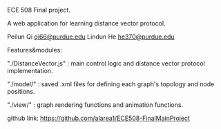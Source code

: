 ECE 508 Final project.

A web application for learning distance vector protocol.

Peilun Qi qi66@purdue.edu
Lindun He he370@purdue.edu

Features&modules:

"./DistanceVector.js" : main control logic and distance vector protocol implementation.

"./model/" : saved .xml files for defining each graph's topology and node positions.

"./view/" : graph rendering functions and animation functions.

github link:
https://github.com/alarea1/ECE508-FinalMainProject
